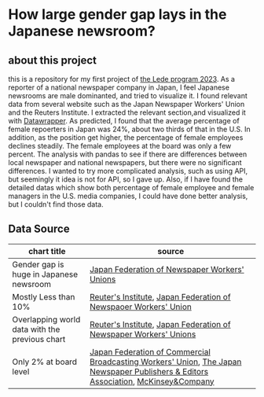 # How large gender gap lays in the Japanese newsroom?
## about this project
this is a repository for my first project of [the Lede program 2023](https://ledeprogram.com/).
As a reporter of a national newspaper company in Japan, I feel Japanese newsrooms are male dominanted, and tried to visualize it.
I found relevant data from several website such as the Japan Newspaper Workers' Union and the Reuters Institute. I extracted the relevant section,and visualized it with [Datawrapper](https://www.datawrapper.de/).
As predicted, I found that the average percentage of female repoerters in Japan was 24%, about two thirds of that in the U.S. In addition, as the position get higher, the percentage of female employees declines steadily. The female employees at the board was only a few percent.
The analysis with pandas to see if there are differences between local newspaper and national newspapers, but there were no significant differences.
I wanted to try more complicated analysis, such as using API, but seemingly it idea is not for API, so I gave up. Also, if I have found the detailed datas which show both percentage of female employee and female managers in the U.S. media companies, I could have done better analysis, but I couldn't find those data.

## Data Source
|chart title|source|
|---|---|
|Gender gap is huge in Japanese newsroom|[Japan Federation of Newspaper Workers' Unions](http://shimbunroren.or.jp/wp-content/uploads/2020/04/20200306MIC-1.pdf)|
|Mostly Less than 10%|[Reuter's Institute](https://reutersinstitute.politics.ox.ac.uk/women-and-leadership-news-media-2020-evidence-ten-markets), [Japan Federation of Newspaoer Workers' Union](http://shimbunroren.or.jp/wp-content/uploads/2020/04/20200306MIC-1.pdf)|
|Overlapping world data with the previous chart|[Reuter's Institute](https://reutersinstitute.politics.ox.ac.uk/women-and-leadership-news-media-2020-evidence-ten-markets), [Japan Federation of Newspaper Workers' Unions](http://shimbunroren.or.jp/wp-content/uploads/2020/04/20200306MIC-1.pdf)|
|Only 2% at board level|[Japan Federation of Commercial Broadcasting Workers' Union](https://www.minpororen.jp/?p=2293.%20%20https://www.pressnet.or.jp/news/headline/221108_14788.html%20%20https://www.mckinsey.com/industries/technology-media-and-telecommunications/our-insights/shattering-the-glass-screen%E3%80%80), [The Japan Newspaper Publishers & Editors Association](https://www.pressnet.or.jp/news/headline/221108_14788.html), [McKinsey&Company](https://www.mckinsey.com/industries/technology-media-and-telecommunications/our-insights/shattering-the-glass-screen)|


